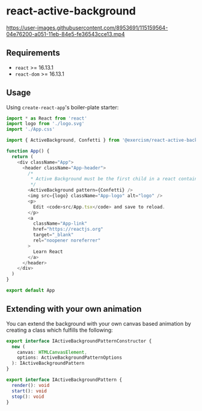# react-active-background

https://user-images.githubusercontent.com/8953691/115159564-04e76200-a051-11eb-84e5-fe36543cce13.mp4

## Requirements

- `react` >= 16.13.1
- `react-dom` >= 16.13.1

## Usage

Using `create-react-app`'s boiler-plate starter:

```typescript
import * as React from 'react'
import logo from './logo.svg'
import './App.css'

import { ActiveBackground, Confetti } from '@exercism/react-active-background'

function App() {
  return (
    <div className="App">
      <header className="App-header">
        /*
         * Active Background must be the first child in a react container component
         */
        <ActiveBackground pattern={Confetti} />
        <img src={logo} className="App-logo" alt="logo" />
        <p>
          Edit <code>src/App.tsx</code> and save to reload.
        </p>
        <a
          className="App-link"
          href="https://reactjs.org"
          target="_blank"
          rel="noopener noreferrer"
        >
          Learn React
        </a>
      </header>
    </div>
  )
}

export default App
```

## Extending with your own animation

You can extend the background with your own canvas based animation by creating a class which fulfills the following:

```typescript
export interface IActiveBackgroundPatternConstructor {
  new (
    canvas: HTMLCanvasElement,
    options: ActiveBackgroundPatternOptions
  ): IActiveBackgroundPattern
}

export interface IActiveBackgroundPattern {
  render(): void
  start(): void
  stop(): void
}
```
